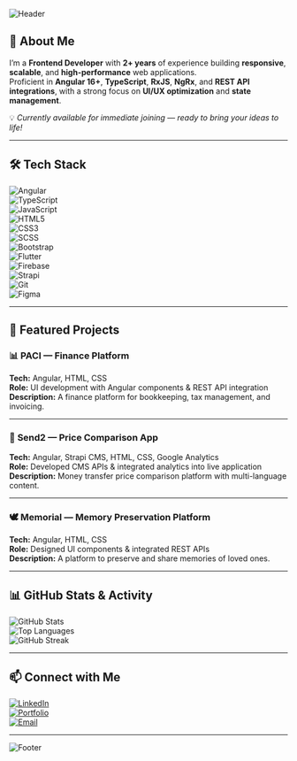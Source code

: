 <!-- Profile Banner -->
![Header](https://capsule-render.vercel.app/api?type=waving&color=0:ff512f,100:dd2476&height=200&section=header&text=Hi,%20I'm%20Najmal%20Fawaz%20👋&fontSize=32&fontColor=ffffff&animation=fadeIn)

## 🚀 About Me  
I’m a **Frontend Developer** with **2+ years** of experience building **responsive**, **scalable**, and **high-performance** web applications.  
Proficient in **Angular 16+**, **TypeScript**, **RxJS**, **NgRx**, and **REST API integrations**, with a strong focus on **UI/UX optimization** and **state management**.  

💡 *Currently available for immediate joining — ready to bring your ideas to life!*  

---

## 🛠 Tech Stack  
![Angular](https://img.shields.io/badge/Angular-DD0031?style=for-the-badge&logo=angular&logoColor=white)  
![TypeScript](https://img.shields.io/badge/TypeScript-3178C6?style=for-the-badge&logo=typescript&logoColor=white)  
![JavaScript](https://img.shields.io/badge/JavaScript-F7DF1E?style=for-the-badge&logo=javascript&logoColor=black)  
![HTML5](https://img.shields.io/badge/HTML5-E34F26?style=for-the-badge&logo=html5&logoColor=white)  
![CSS3](https://img.shields.io/badge/CSS3-1572B6?style=for-the-badge&logo=css3&logoColor=white)  
![SCSS](https://img.shields.io/badge/SCSS-CC6699?style=for-the-badge&logo=sass&logoColor=white)  
![Bootstrap](https://img.shields.io/badge/Bootstrap-7952B3?style=for-the-badge&logo=bootstrap&logoColor=white)  
![Flutter](https://img.shields.io/badge/Flutter-02569B?style=for-the-badge&logo=flutter&logoColor=white)  
![Firebase](https://img.shields.io/badge/Firebase-FFCA28?style=for-the-badge&logo=firebase&logoColor=black)  
![Strapi](https://img.shields.io/badge/Strapi-2E7EEA?style=for-the-badge&logo=strapi&logoColor=white)  
![Git](https://img.shields.io/badge/Git-F05032?style=for-the-badge&logo=git&logoColor=white)  
![Figma](https://img.shields.io/badge/Figma-F24E1E?style=for-the-badge&logo=figma&logoColor=white)  

---

## 📌 Featured Projects  

### 📊 **PACI — Finance Platform**  
**Tech:** Angular, HTML, CSS  
**Role:** UI development with Angular components & REST API integration  
**Description:** A finance platform for bookkeeping, tax management, and invoicing.  

---

### 💱 **Send2 — Price Comparison App**  
**Tech:** Angular, Strapi CMS, HTML, CSS, Google Analytics  
**Role:** Developed CMS APIs & integrated analytics into live application  
**Description:** Money transfer price comparison platform with multi-language content.  

---

### 🕊 **Memorial — Memory Preservation Platform**  
**Tech:** Angular, HTML, CSS  
**Role:** Designed UI components & integrated REST APIs  
**Description:** A platform to preserve and share memories of loved ones.  

---

## 📊 GitHub Stats & Activity  

![GitHub Stats](https://github-readme-stats.vercel.app/api?username=najmalfawaz&show_icons=true&theme=radical)  
![Top Languages](https://github-readme-stats.vercel.app/api/top-langs/?username=najmalfawaz&layout=compact&theme=radical)  
![GitHub Streak](https://github-readme-streak-stats.herokuapp.com/?user=najmalfawaz&theme=radical)  

---

## 📫 Connect with Me  
[![LinkedIn](https://img.shields.io/badge/LinkedIn-0A66C2?style=for-the-badge&logo=linkedin&logoColor=white)](https://linkedin.com/in/najmal-fawaz)  
[![Portfolio](https://img.shields.io/badge/Portfolio-000000?style=for-the-badge&logo=vercel&logoColor=white)](https://your-portfolio-link.com)  
[![Email](https://img.shields.io/badge/Email-D14836?style=for-the-badge&logo=gmail&logoColor=white)](mailto:mp.najmalfawaz@gmail.com)  

---

<!-- Footer -->
![Footer](https://capsule-render.vercel.app/api?type=waving&color=0:ff512f,100:dd2476&height=120&section=footer)
